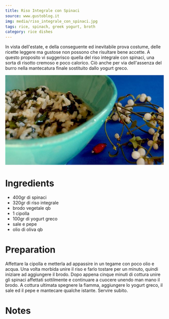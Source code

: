 ```yaml
---
title: Riso Integrale con Spinaci
source: www.gustoblog.it
img: media/riso_integrale_con_spinaci.jpg
tags: rice, spinach, greek yogurt, broth
category: rice dishes
---
```


In vista dell'estate, e della conseguente ed inevitabile prova costume, delle ricette leggere ma gustose non possono che risultare bene accette. A questo proposito vi suggerisco quella del riso integrale con spinaci, una sorta di risotto cremoso e poco calorico. Ciò anche per via dell'assenza del burro nella mantecatura finale sostituito dallo yogurt greco.

![Riso Integrale con Spinaci](media/riso_integrale_con_spinaci.jpg)

Ingredients
===========

* 400gr di spinaci
* 320gr di riso integrale
* brodo vegetale qb
* 1 cipolla
* 100gr di yogurt greco
* sale e pepe
* olio di oliva qb

Preparation
===========

Affettare la cipolla e metterla ad appassire in un tegame con poco olio e acqua. Una volta morbida unire il riso e farlo tostare per un minuto, quindi iniziare ad aggiungere il brodo. Dopo appena cinque minuti di cottura unire gli spinaci affettati sottilmente e continuare a cuocere unendo man mano il brodo. A cottura ultimata spegnere la fiamma, aggiungere lo yogurt greco, il sale ed il pepe e mantecare qualche istante. Servire subito.

Notes
=====
